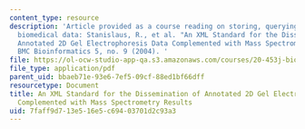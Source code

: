 ```yaml
---
content_type: resource
description: 'Article provided as a course reading on storing, querying, and integrating
  biomedical data: Stanislaus, R., et al. "An XML Standard for the Dissemination of
  Annotated 2D Gel Electrophoresis Data Complemented with Mass Spectrometry Results."
  BMC Bioinformatics 5, no. 9 (2004). '
file: https://ol-ocw-studio-app-qa.s3.amazonaws.com/courses/20-453j-biomedical-information-technology-fall-2008/7faff9d713e516e5c69403701d2c93a3_stanislaus_bmc.pdf
file_type: application/pdf
parent_uid: bbaeb71e-93e6-7ef5-09cf-88ed1bf66dff
resourcetype: Document
title: An XML Standard for the Dissemination of Annotated 2D Gel Electrophoresis Data
  Complemented with Mass Spectrometry Results
uid: 7faff9d7-13e5-16e5-c694-03701d2c93a3
---
```

